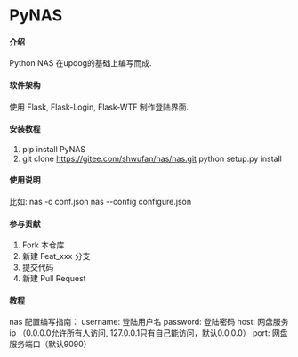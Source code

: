 # PyNAS

#### 介绍
Python NAS 在updog的基础上编写而成.

#### 软件架构
使用 Flask, Flask-Login, Flask-WTF 制作登陆界面.


#### 安装教程

1.  pip install PyNAS
2.  git clone https://gitee.com/shwufan/nas/nas.git
    python setup.py install

#### 使用说明

比如:
nas -c conf.json
nas --config configure.json

#### 参与贡献

1.  Fork 本仓库
2.  新建 Feat_xxx 分支
3.  提交代码
4.  新建 Pull Request


#### 教程

nas 配置编写指南：
username: 登陆用户名
password: 登陆密码
host: 网盘服务ip
（0.0.0.0允许所有人访问, 127.0.0.1只有自己能访问，默认0.0.0.0）
port: 网盘服务端口（默认9090）
